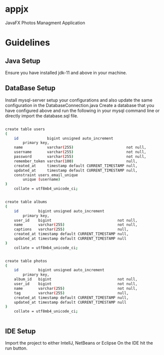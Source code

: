 # appjx
JavaFX Photos Managment Application


# Guidelines
## Java Setup
Ensure you have installed jdk-11 and above in your machine.

## DataBase Setup
Install mysql-server setup your configurations and also update the same configuration in the DatabaseConnection.java
Create a database that you have configured above and run the following in your mysql command line or directly import the database.sql file.
```bash

create table users
(
    id             bigint unsigned auto_increment
        primary key,
    name           varchar(255)                        not null,
    username       varchar(255)                        not null,
    password       varchar(255)                        not null,
    remember_token varchar(100)                        null,
    created_at     timestamp default CURRENT_TIMESTAMP null,
    updated_at     timestamp default CURRENT_TIMESTAMP null,
    constraint users_email_unique
        unique (username)
)
    collate = utf8mb4_unicode_ci;


create table albums
(
    id         bigint unsigned auto_increment
        primary key,
    user_id    bigint                              not null,
    name       varchar(255)                        not null,
    captions   varchar(255)                        null,
    created_at timestamp default CURRENT_TIMESTAMP null,
    updated_at timestamp default CURRENT_TIMESTAMP null
)
    collate = utf8mb4_unicode_ci;


create table photos
(
    id         bigint unsigned auto_increment
        primary key,
    album_id   bigint                              not null,
    user_id    bigint                              not null,
    name       varchar(255)                        not null,
    tag        varchar(255)                        null,
    created_at timestamp default CURRENT_TIMESTAMP null,
    updated_at timestamp default CURRENT_TIMESTAMP null
)
    collate = utf8mb4_unicode_ci;



```

## IDE Setup
Import the project to either IntellJ, NetBeans or Eclipse
On the IDE hit the run button.


